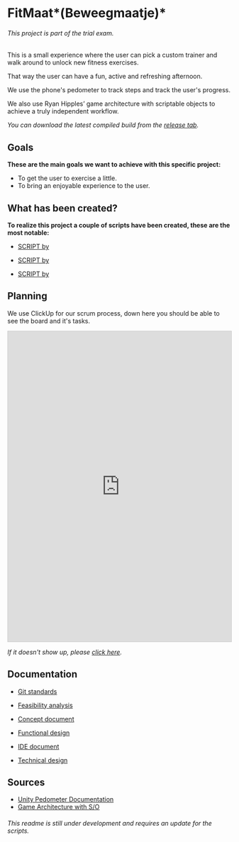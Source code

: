 # FitMaat*(Beweegmaatje)*

###### *This project is part of the trial exam.*

This is a small experience where the user can pick a custom trainer and walk around to unlock new fitness exercises. 

That way the user can have a fun, active and refreshing afternoon.



We use the phone's pedometer to track steps and track the user's progress.

We also use Ryan Hipples’ game architecture with scriptable objects to achieve a truly independent workflow.



*You can download the latest compiled build from the [release tab](https://github.com/AlexJanson/Beweegmaatje/releases).*



## Goals

**These are the main goals we want to achieve with this specific project:**

- To get the user to exercise a little.
- To bring an enjoyable experience to the user.



## What has been created?

**To realize this project a couple of scripts have been created, these are the most notable:**

- [SCRIPT by]()

- [SCRIPT by]()

- [SCRIPT by]()

  

## Planning

We use ClickUp for our scrum process, down here you should be able to see the board and it's tasks. 

<iframe class="clickup-embed" src="https://share.clickup.com/b/h/5-18707723-2/ae83db68e9a21d8" onwheel="" width="100%" height="700px" style="background: transparent; border: 1px solid #ccc;"></iframe>

*If it doesn't show up, please [click here](https://share.clickup.com/tl/h/4eh0u-8/a4546abcbb9f1e4).*



## Documentation

- [Git standards](https://mediacollegeamsterdam.sharepoint.com/:w:/r/teams/ExamenGAGD2020-2021-Team07/Gedeelde%20documenten/Team%2007/Proef%20Proeve%20Documenten/Git%20standards.docx?d=w5daea323a86842f69d54854e350a22cb&csf=1&web=1&e=3UZOdN)

- [Feasibility analysis](https://mediacollegeamsterdam.sharepoint.com/:w:/r/teams/ExamenGAGD2020-2021-Team07/Gedeelde%20documenten/Team%2007/Proef%20Proeve%20Documenten/Haalbaarheidsanalyse.docx?d=w465ef2e580994e209f8c336c709d3b47&csf=1&web=1&e=pJKOyj)

- [Concept document](https://mediacollegeamsterdam.sharepoint.com/:w:/r/teams/ExamenGAGD2020-2021-Team07/Gedeelde%20documenten/Team%2007/Proef%20Proeve%20Documenten/Final%20Concept%20Document.docx?d=wa43a9d9de4ea4dbcbf25129e6e4ac6b6&csf=1&web=1&e=s9mh49)

- [Functional design](https://mediacollegeamsterdam.sharepoint.com/:w:/r/teams/ExamenGAGD2020-2021-Team07/Gedeelde%20documenten/Team%2007/Proef%20Proeve%20Documenten/Functional%20design.docx?d=w400cf6fadfae43dfa23b437434f9c651&csf=1&web=1&e=nEucHj)

- [IDE document](https://mediacollegeamsterdam.sharepoint.com/:w:/r/teams/ExamenGAGD2020-2021-Team07/Gedeelde%20documenten/Team%2007/Proef%20Proeve%20Documenten/IDE%20document.docx?d=w788bf67a6ee64478bcb0f1d903fd2649&csf=1&web=1&e=IN7OQL)

- [Technical design](https://mediacollegeamsterdam.sharepoint.com/:w:/r/teams/ExamenGAGD2020-2021-Team07/Gedeelde%20documenten/Team%2007/Proef%20Proeve%20Documenten/Technisch%20design.docx?d=wcf21c34e40c44b6d9eef0329009c9543&csf=1&web=1&e=Y2yzPX)

  

## Sources

- [Unity Pedometer Documentation](https://docs.unity3d.com/Packages/com.unity.inputsystem@1.0/api/UnityEngine.InputSystem.StepCounter.html)
- [Game Architecture with S/O](https://www.youtube.com/watch?v=raQ3iHhE_Kk&ab_channel=Unity)



###### *This readme is still under development and requires an update for the scripts.*